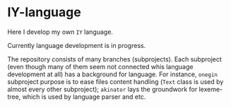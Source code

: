 # IY-language

Here I develop my own `IY` language.

Currently language development is in progress.

The repository consists of many branches (subprojects). Each subproject (even though many of them seem not connected whis language development at all) has a background for language. For instance, `onegin` subproject purpose is to ease files content handling (`Text` class is used by almost every other subproject); `akinator` lays the groundwork for lexeme-tree, which is used by language parser and etc.
